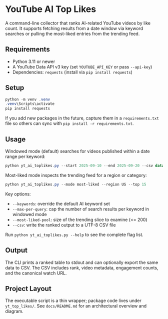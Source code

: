 # YouTube AI Top Likes

A command-line collector that ranks AI-related YouTube videos by like count. It supports
fetching results from a date window via keyword searches or pulling the most-liked entries
from the trending feed.

## Requirements

- Python 3.11 or newer
- A YouTube Data API v3 key (set `YOUTUBE_API_KEY` or pass `--api-key`)
- Dependencies: `requests` (install via `pip install requests`)

## Setup

```powershell
python -m venv .venv
.venv\Scripts\activate
pip install requests
```

If you add new packages in the future, capture them in a `requirements.txt` file so others
can sync with `pip install -r requirements.txt`.

## Usage

Windowed mode (default) searches for videos published within a date range per keyword:

```powershell
python yt_ai_toplikes.py --start 2025-09-10 --end 2025-09-20 --csv data/top_ai.csv
```

Most-liked mode inspects the trending feed for a region or category:

```powershell
python yt_ai_toplikes.py --mode most-liked --region US --top 15
```

Key options:

- `--keywords`: override the default AI keyword set
- `--max-per-query`: cap the number of search results per keyword in windowed mode
- `--most-liked-pool`: size of the trending slice to examine (<= 200)
- `--csv`: write the ranked output to a UTF-8 CSV file

Run `python yt_ai_toplikes.py --help` to see the complete flag list.

## Output

The CLI prints a ranked table to stdout and can optionally export the same data to CSV. The
CSV includes rank, video metadata, engagement counts, and the canonical watch URL.

## Project Layout

The executable script is a thin wrapper; package code lives under `yt_top_likes/`. See
`docs/README.md` for an architectural overview and diagram.
